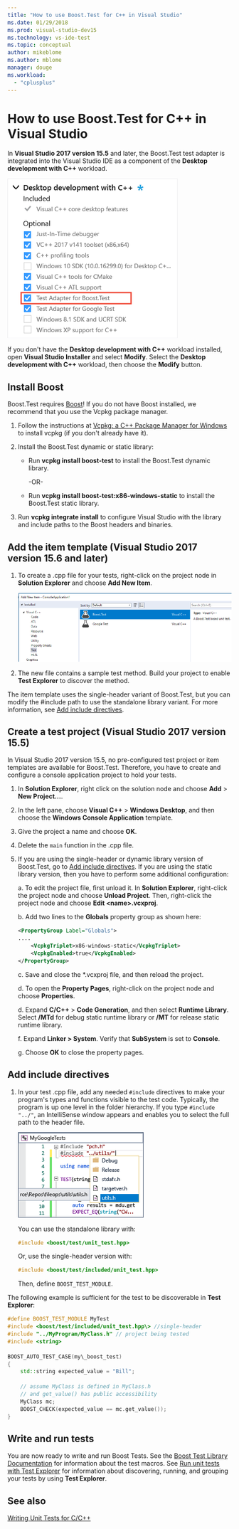 ```yaml
---
title: "How to use Boost.Test for C++ in Visual Studio"
ms.date: 01/29/2018
ms.prod: visual-studio-dev15
ms.technology: vs-ide-test
ms.topic: conceptual
author: mikeblome
ms.author: mblome
manager: douge
ms.workload:
  - "cplusplus"
---
```

# How to use Boost.Test for C++ in Visual Studio

In **Visual Studio 2017 version 15.5** and later, the Boost.Test test adapter is integrated into the Visual Studio IDE as a component of the **Desktop development with C++** workload.

![Test Adapter for Boost.Test](media/cpp-boost-component.png)

If you don't have the **Desktop development with C++** workload installed, open **Visual Studio Installer** and select **Modify**. Select the **Desktop development with C++** workload, then choose the **Modify** button.

## Install Boost

Boost.Test requires [Boost](http://www.boost.org/)! If you do not have Boost installed, we recommend that you use the Vcpkg package manager.

1. Follow the instructions at [Vcpkg: a C++ Package Manager for Windows](/cpp/vcpkg) to install vcpkg (if you don't already have it).

1. Install the Boost.Test dynamic or static library:

	- Run **vcpkg install boost-test** to install the Boost.Test dynamic library.

	   -OR-

	- Run **vcpkg install boost-test:x86-windows-static** to install the Boost.Test static library.

1. Run **vcpkg integrate install** to configure Visual Studio with the library and include paths to the Boost headers and binaries.

## Add the item template (Visual Studio 2017 version 15.6 and later)

1. To create a .cpp file for your tests, right-click on the project node in **Solution Explorer** and choose **Add New Item**.

   ![Boost.Test Item Template](media/boost_test_item_template.png)

1. The new file contains a sample test method. Build your project to enable **Test Explorer** to discover the method.

The item template uses the single-header variant of Boost.Test, but you can modify the #include path to use the standalone library variant. For more information, see [Add include directives](#add-include-directives).

## Create a test project (Visual Studio 2017 version 15.5)

In Visual Studio 2017 version 15.5, no pre-configured test project or item templates are available for Boost.Test. Therefore, you have to create and configure a console application project to hold your tests.

1. In **Solution Explorer**, right click on the solution node and choose **Add** > **New Project...**.

1. In the left pane, choose **Visual C++** > **Windows Desktop**, and then choose the **Windows Console Application** template.

1. Give the project a name and choose **OK**.
1. Delete the `main` function in the .cpp file.

1. If you are using the single-header or dynamic library version of Boost.Test, go to [Add include directives](#add-include-directives). If you are using the static library version, then you have to perform some additional configuration:

   a. To edit the project file, first unload it. In **Solution Explorer**, right-click the project node and choose **Unload Project**. Then, right-click the project node and choose **Edit <name\>.vcxproj**.

   b. Add two lines to the **Globals** property group as shown here:

    ```xml
    <PropertyGroup Label="Globals">
    ....
        <VcpkgTriplet>x86-windows-static</VcpkgTriplet>
        <VcpkgEnabled>true</VcpkgEnabled>
    </PropertyGroup>
    ```
   c. Save and close the \*.vcxproj file, and then reload the project.

   d. To open the **Property Pages**, right-click on the project node and choose **Properties**.

   d. Expand **C/C++** > **Code Generation**, and then select **Runtime Library**. Select **/MTd** for debug static runtime library or **/MT** for release static runtime library.

   f. Expand **Linker > System**. Verify that **SubSystem** is set to **Console**.

   g. Choose **OK** to close the property pages.

## Add include directives

1. In your test .cpp file, add any needed `#include` directives to make your program's types and functions visible to the test code. Typically, the program is up one level in the folder hierarchy. If you type `#include "../"`, an IntelliSense window appears and enables you to select the full path to the header file.

   ![Add #include directives](media/cpp-gtest-includes.png)

   You can use the standalone library with:

   ```cpp
   #include <boost/test/unit_test.hpp>
   ```

   Or, use the single-header version with:

   ```cpp
   #include <boost/test/included/unit_test.hpp>
   ```

   Then, define `BOOST_TEST_MODULE`.

The following example is sufficient for the test to be discoverable in **Test Explorer**:

```cpp
#define BOOST_TEST_MODULE MyTest
#include <boost/test/included/unit_test.hpp\> //single-header
#include "../MyProgram/MyClass.h" // project being tested
#include <string>

BOOST_AUTO_TEST_CASE(my\_boost_test)
{
	std::string expected_value = "Bill";

    // assume MyClass is defined in MyClass.h
    // and get_value() has public accessibility
    MyClass mc;
	BOOST_CHECK(expected_value == mc.get_value());
}
```

## Write and run tests
You are now ready to write and run Boost Tests. See the [Boost Test Library Documentation](http://www.boost.org/doc/libs/release/libs/test/doc/html/index.html) for information about the test macros. See [Run unit tests with Test Explorer](run-unit-tests-with-test-explorer.md) for information about discovering, running, and grouping your tests by using **Test Explorer**.

## See also
[Writing Unit Tests for C/C++](writing-unit-tests-for-c-cpp.md)

